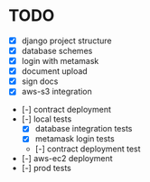 # TODO

- [x] django project structure
- [x] database schemes
- [x] login with metamask
- [x] document upload
- [x] sign docs
- [x] aws-s3 integration
- [-] contract deployment
- [-] local tests
    - [x] database integration tests
    - [x] metamask login tests
    - [-] contract deployment test
- [-] aws-ec2 deployment
- [-] prod tests

